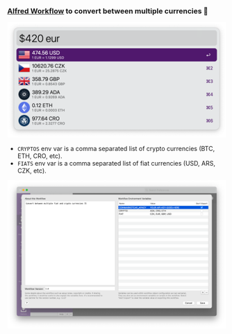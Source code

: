 ### [Alfred Workflow](https://www.alfredapp.com/workflows/) to convert between multiple currencies 💱️

![Currency Converter example](/img/example.png)


* `CRYPTOS` env var is a comma separated list of crypto currencies (BTC, ETH, CRO, etc).
* `FIATS` env var is a comma separated list of fiat currencies (USD, ARS, CZK, etc).

![Currency Converter vars](/img/vars.png)

